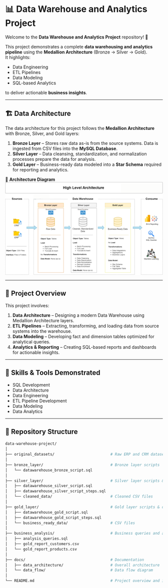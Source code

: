 # 📊 Data Warehouse and Analytics Project  

Welcome to the **Data Warehouse and Analytics Project** repository! 🚀  

This project demonstrates a complete **data warehousing and analytics pipeline** using the **Medallion Architecture** (Bronze → Silver → Gold).  
It highlights:  
- Data Engineering  
- ETL Pipelines  
- Data Modeling  
- SQL-based Analytics  

to deliver actionable **business insights**.  

---

## 🏗️ Data Architecture  

The data architecture for this project follows the **Medallion Architecture** with Bronze, Silver, and Gold layers:  

1. **Bronze Layer** – Stores raw data as-is from the source systems. Data is ingested from CSV files into the **MySQL Database**.  
2. **Silver Layer** – Data cleansing, standardization, and normalization processes prepare the data for analysis.  
3. **Gold Layer** – Business-ready data modeled into a **Star Schema** required for reporting and analytics.  

📌 **Architecture Diagram**  
![Data Architecture](docs/data_architecture.png)  

---

## 📖 Project Overview  

This project involves:  
1. **Data Architecture** – Designing a modern Data Warehouse using Medallion Architecture layers.  
2. **ETL Pipelines** – Extracting, transforming, and loading data from source systems into the warehouse.  
3. **Data Modeling** – Developing fact and dimension tables optimized for analytical queries.  
4. **Analytics & Reporting** – Creating SQL-based reports and dashboards for actionable insights.  

---

## 🎯 Skills & Tools Demonstrated  

- SQL Development  
- Data Architecture  
- Data Engineering  
- ETL Pipeline Development  
- Data Modeling  
- Data Analytics  

---

## 📂 Repository Structure  

```bash
data-warehouse-project/
│
├── original_datasets/                         # Raw ERP and CRM datasets
│  
├── bronze_layer/                              # Bronze layer scripts
│   └── datawarehouse_bronze_script.sql
│
├── silver_layer/                              # Silver layer scripts & cleaned data
│   ├── datawarehouse_silver_script.sql                
│   ├── datawarehouse_silver_script_steps.sql                  
│   └── cleaned_data/                          # Cleaned CSV files 
│
├── gold_layer/                                # Gold layer scripts & data
│   ├── datawarehouse_gold_script.sql                
│   ├── datawarehouse_gold_script_steps.sql                
│   └── business_ready_data/                   # CSV files
│
├── business_analysis/                         # Business queries and analysis
│   ├── analysis_queries.sql
│   ├── gold_report_customers.csv
│   └── gold_report_products.csv
│
├── docs/                                      # Documentation
│   ├── data_architecture/                     # Overall architecture
│   └── data_flow/                             # Data flow diagram
│
└── README.md                                  # Project overview and instructions
